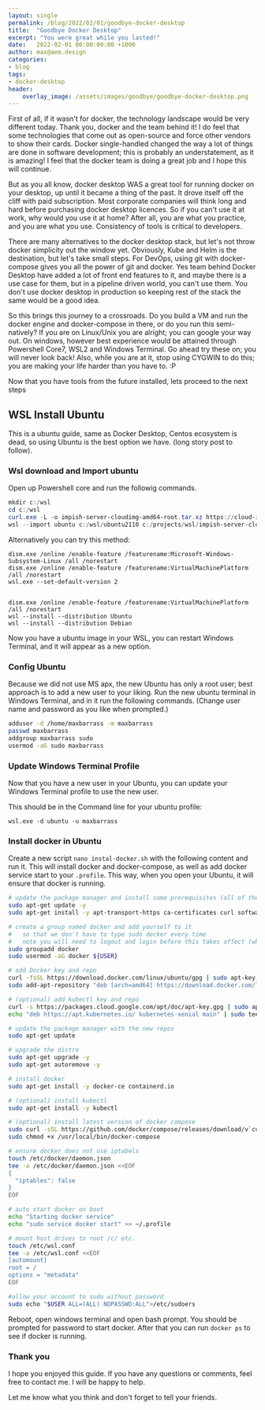 ```yaml
---
layout: single
permalink: /blog/2022/02/01/goodbye-docker-desktop
title:  "Goodbye Docker Desktop"
excerpt: "You were great while you lasted!"
date:   2022-02-01 00:00:00:00 +1000
author: max@aem.design
categories:
- blog
tags:
- docker-desktop
header:
    overlay_image: /assets/images/goodbye/goodbye-docker-desktop.png
---
```


First of all, if it wasn't for docker, the technology landscape would be very different today. Thank you, docker and the team behind it! I do feel that some technologies that come out as open-source and force other vendors to show their cards. Docker single-handled changed the way a lot of things are done in software development; this is probably an understatement, as it is amazing! I feel that the docker team is doing a great job and I hope this will continue.

But as you all know, docker desktop WAS a great tool for running docker on your desktop, up until it became a thing of the past. It drove itself off the cliff with paid subscription. Most corporate companies will think long and hard before purchasing docker desktop licences. So if you can't use it at work, why would you use it at home? After all, you are what you practice, and you are what you use. Consistency of tools is critical to developers.

There are many alternatives to the docker desktop stack, but let's not throw docker simplicity out the window yet. Obviously, Kube and Helm is the destination, but let's take small steps. For DevOps, using git with docker-compose gives you all the power of git and docker. Yes team behind Docker Desktop have added a lot of front end features to it, and maybe there is a use case for them, but in a pipeline driven world, you can't use them. You don't use docker desktop in production so keeping rest of the stack the same would be a good idea.

So this brings this journey to a crossroads. Do you build a VM and run the docker engine and docker-compose in there, or do you run this semi-natively? If you are on Linux/Unix you are alright; you can google your way out. On windows, however best experience would be attained through Powershell Core7, WSL2 and Windows Terminal. Go ahead try these on; you will never look back! Also, while you are at it, stop using CYGWIN to do this; you are making your life harder than you have to. :P

Now that you have tools from the future installed, lets proceed to the next steps

## WSL Install Ubuntu

This is a ubuntu guide, same as Docker Desktop, Centos ecosystem is dead, so using Ubuntu is the best option we have. (long story post to follow).

### Wsl download and Import ubuntu

Open up Powershell core and run the followig commands.

```powershell
mkdir c:/wsl
cd c:/wsl
curl.exe -L -o impish-server-cloudimg-amd64-root.tar.xz https://cloud-images.ubuntu.com/impish/current/impish-server-cloudimg-amd64-root.tar.xz
wsl --import ubuntu c:/wsl/ubuntu2110 c:/projects/wsl/impish-server-cloudimg-amd64-wsl.rootfs.tar.gz
```

Alternatively you can try this method:

```
dism.exe /online /enable-feature /featurename:Microsoft-Windows-Subsystem-Linux /all /norestart
dism.exe /online /enable-feature /featurename:VirtualMachinePlatform /all /norestart
wsl.exe --set-default-version 2


dism.exe /online /enable-feature /featurename:VirtualMachinePlatform /all /norestart
wsl --install --distribution Ubuntu
wsl --install --distribution Debian
```

Now you have a ubuntu image in your WSL, you can restart Windows Terminal, and it will appear as a new option.

### Config Ubuntu

Because we did not use MS apx, the new Ubuntu has only a root user; best approach is to add a new user to your liking. Run the new ubuntu terminal in Windows Terminal, and in it run the following commands. (Change user name and password as you like when prompted.)

```bash
adduser -d /home/maxbarrass -m maxbarrass
passwd maxbarrass
addgroup maxbarrass sudo
usermod -aG sudo maxbarrass
```

### Update Windows Terminal Profile

Now that you have a new user in your Ubuntu, you can update your Windows Terminal profile to use the new user.

This should be in the Command line for your ubuntu profile:

```
wsl.exe -d ubuntu -u maxbarrass
```

### Install docker in Ubuntu

Create a new script `nano instal-docker.sh` with the following content and run it. This will install docker and docker-compose, as well as add docker service start to your `.profile`. This way, when you open your Ubuntu, it will ensure that docker is running.

```bash
# update the package manager and install some prerequisites (all of these aren't technically required)
sudo apt-get update -y
sudo apt-get install -y apt-transport-https ca-certificates curl software-properties-common libssl-dev libffi-dev git wget nano

# create a group named docker and add yourself to it
#   so that we don't have to type sudo docker every time
#   note you will need to logout and login before this takes affect (which we do later)
sudo groupadd docker
sudo usermod -aG docker ${USER}

# add Docker key and repo
curl -fsSL https://download.docker.com/linux/ubuntu/gpg | sudo apt-key add -
sudo add-apt-repository "deb [arch=amd64] https://download.docker.com/linux/ubuntu $(lsb_release -cs) stable" -y

# (optional) add kubectl key and repo
curl -s https://packages.cloud.google.com/apt/doc/apt-key.gpg | sudo apt-key add -
echo "deb https://apt.kubernetes.io/ kubernetes-xenial main" | sudo tee /etc/apt/sources.list.d/kubernetes.list

# update the package manager with the new repos
sudo apt-get update

# upgrade the distro
sudo apt-get upgrade -y
sudo apt-get autoremove -y

# install docker
sudo apt-get install -y docker-ce containerd.io

# (optional) install kubectl
sudo apt-get install -y kubectl

# (optional) install latest version of docker compose
sudo curl -sSL https://github.com/docker/compose/releases/download/v`curl -s https://github.com/docker/compose/tags | grep "compose/releases/tag" | sed -r 's|.*([0-9]+\.[0-9]+\.[0-9]+).*|\1|p' | head -n 1`/docker-compose-`uname -s | tr '[:upper:]' '[:lower:]'`-`uname -m` -o /usr/local/bin/docker-compose 
sudo chmod +x /usr/local/bin/docker-compose

# ensure docker does not use iptabels
touch /etc/docker/daemon.json
tee -a /etc/docker/daemon.json <<EOF
{
  "iptables": false
}
EOF

# auto start docker on boot
echo "Starting docker service" 
echo "sudo service docker start" >> ~/.profile

# mount host drives to root /c/ etc.
touch /etc/wsl.conf
tee -a /etc/wsl.conf <<EOF
[automount]
root = /
options = "metadata"
EOF

#allow your account to sudo without password
sudo echo "$USER ALL=(ALL) NOPASSWD:ALL">/etc/sudoers
```

Reboot, open windows terminal and open bash prompt. You should be prompted for password to start docker. After that you can run `docker ps` to see if docker is running.

### Thank you

I hope you enjoyed this guide. If you have any questions or comments, feel free to contact me. I will be happy to help.

Let me know what you think and don't forget to tell your friends.

